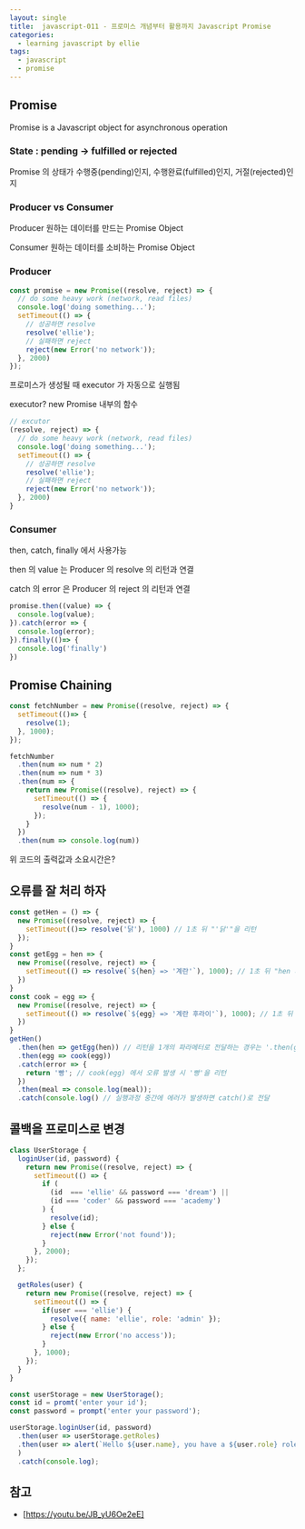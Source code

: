 ```yaml
---
layout: single
title:  javascript-011 - 프로미스 개념부터 활용까지 Javascript Promise
categories: 
  - learning javascript by ellie
tags: 
  - javascript
  - promise
---
```


## Promise

Promise is a Javascript object for asynchronous operation

### State : pending -> fulfilled or rejected

Promise 의 상태가 수행중(pending)인지, 수행완료(fulfilled)인지, 거절(rejected)인지

### Producer vs Consumer

Producer 원하는 데이터를 만드는 Promise Object

Consumer 원하는 데이터를 소비하는 Promise Object

### Producer

```js
const promise = new Promise((resolve, reject) => {
  // do some heavy work (network, read files)
  console.log('doing something...');
  setTimeout(() => {
    // 성공하면 resolve
    resolve('ellie');
    // 실패하면 reject
    reject(new Error('no network'));
  }, 2000)
});
```

프로미스가 생성될 때 executor 가 자동으로 실행됨

executor? new Promise 내부의 함수

```js
// excutor
(resolve, reject) => {
  // do some heavy work (network, read files)
  console.log('doing something...');
  setTimeout(() => {
    // 성공하면 resolve
    resolve('ellie');
    // 실패하면 reject
    reject(new Error('no network'));
  }, 2000)
}
```

### Consumer

then, catch, finally 에서 사용가능

then 의 value 는 Producer 의 resolve 의 리턴과 연결

catch 의 error 은 Producer 의 reject 의 리턴과 연결

```js
promise.then((value) => {
  console.log(value);
}).catch(error => {
  console.log(error);
}).finally(()=> {
  console.log('finally')
})
```

## Promise Chaining

```js
const fetchNumber = new Promise((resolve, reject) => {
  setTimeout(()=> {
    resolve(1);
  }, 1000);
});

fetchNumber
  .then(num => num * 2)
  .then(num => num * 3)
  .then(num => {
    return new Promise((resolve), reject) => {
      setTimeout(() => {
        resolve(num - 1), 1000);
      });
    }
  })
  .then(num => console.log(num))
```

위 코드의 출력값과 소요시간은?

## 오류를 잘 처리 하자

```js
const getHen = () => {
  new Promise((resolve, reject) => {
    setTimeout(()=> resolve('닭'), 1000) // 1초 뒤 "'닭'"을 리턴
  });
}
const getEgg = hen => {
  new Promise((resolve, reject) => {
    setTimeout(() => resolve(`${hen} => '계란'`), 1000); // 1초 뒤 "hen 파라메터 값 => '계란'"을 리턴
  })
}
const cook = egg => {
  new Promise((resolve, reject) => {
    setTimeout(() => resolve(`${egg} => '계란 후라이'`), 1000); // 1초 뒤 "egg 파라메터 값 => '계란 후라이'"을 리턴
  })
}
getHen()
  .then(hen => getEgg(hen)) // 리턴을 1개의 파라메터로 전달하는 경우는 '.then(getEgg)' 으로 작성가능
  .then(egg => cook(egg))
  .catch(error => {
    return '빵'; // cook(egg) 에서 오류 발생 시 '빵'을 리턴
  })
  .then(meal => console.log(meal));
  .catch(console.log() // 실행과정 중간에 에러가 발생하면 catch()로 전달
```

## 콜백을 프로미스로 변경

```js
class UserStorage {
  loginUser(id, password) {
    return new Promise((resolve, reject) => {
      setTimeout(() => {
        if (
          (id  === 'ellie' && password === 'dream') ||
          (id === 'coder' && password === 'academy')
        ) {
          resolve(id);
        } else {
          reject(new Error('not found'));
        }
      }, 2000);
    });
  };

  getRoles(user) {
    return new Promise((resolve, reject) => {
      setTimeout(() => {
        if(user === 'ellie') {
          resolve({ name: 'ellie', role: 'admin' });
        } else {
          reject(new Error('no access'));
        }
      }, 1000);
    });
  }
}

const userStorage = new UserStorage();
const id = promt('enter your id');
const password = prompt('enter your password');

userStorage.loginUser(id, password)
  .then(user => userStorage.getRoles)
  .then(user => alert(`Hello ${user.name}, you have a ${user.role} role`)
  )
  .catch(console.log);
```

## 참고
- [https://youtu.be/JB_yU6Oe2eE]

